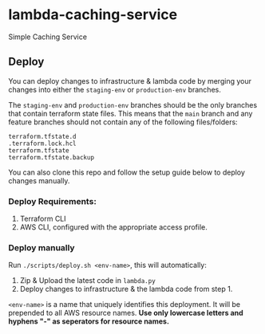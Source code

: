 # lambda-caching-service
Simple Caching Service 



## Deploy

You can deploy changes to infrastructure & lambda code by merging your changes into either the `staging-env` or `production-env` branches.

The `staging-env` and `production-env` branches should be the only branches that contain terraform state files. This means that the `main` branch and any feature branches should not contain any of the following files/folders:

```
terraform.tfstate.d
.terraform.lock.hcl
terraform.tfstate
terraform.tfstate.backup
```

You can also clone this repo and follow the setup guide below to deploy changes manually.


### Deploy Requirements:
1. Terraform CLI
2. AWS CLI, configured with the appropriate access profile.


### Deploy manually

Run `./scripts/deploy.sh <env-name>`, this will automatically:
1. Zip & Upload the latest code in `lambda.py`
2. Deploy changes to infrastructure & the lambda code from step 1.

`<env-name>` is a name that uniquely identifies this deployment. It will be prepended to all AWS resource names. **Use only lowercase letters and hyphens "-" as seperators for resource names.**
  